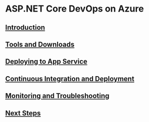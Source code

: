 # ASP.NET Core DevOps on Azure
## [Introduction](index.md)
## [Tools and Downloads](02-tools-and-downloads.md)
## [Deploying to App Service](03-deploying-to-app-service.md)
## [Continuous Integration and Deployment](04-cicd.md)
## [Monitoring and Troubleshooting](05-monitoring.md)
## [Next Steps](06-next-steps.md)
